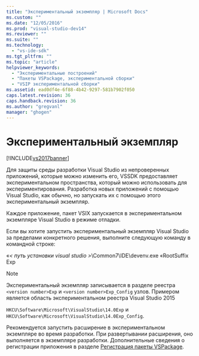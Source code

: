 ```yaml
---
title: "Экспериментальный экземпляр | Microsoft Docs"
ms.custom: ""
ms.date: "12/05/2016"
ms.prod: "visual-studio-dev14"
ms.reviewer: ""
ms.suite: ""
ms.technology: 
  - "vs-ide-sdk"
ms.tgt_pltfrm: ""
ms.topic: "article"
helpviewer_keywords: 
  - "Экспериментальные построений"
  - "Пакеты VSPackage, экспериментальной сборки"
  - "VSIP экспериментальной сборки"
ms.assetid: ead0df4e-6f88-4b42-9297-581b7902f050
caps.latest.revision: 36
caps.handback.revision: 36
ms.author: "gregvanl"
manager: "ghogen"
---
```

# Экспериментальный экземпляр
[!INCLUDE[vs2017banner](../code-quality/includes/vs2017banner.md)]

Для защиты среды разработки Visual Studio из непроверенных приложений, которые можно изменить его, VSSDK предоставляет экспериментальном пространства, который можно использовать для экспериментирования. Разработка новых приложений с помощью Visual Studio, как обычно, но запускать их с помощью этого экспериментальный экземпляр.  
  
 Каждое приложение, пакет VSIX запускается в экспериментальном экземпляре Visual Studio в режиме отладки.  
  
 Если вы хотите запустить экспериментальный экземпляр Visual Studio за пределами конкретного решения, выполните следующую команду в командной строке:  
  
 «*\< путь установки visual studio \>*\\Common7\\IDE\\devenv.exe «RootSuffix Exp  
  
> [!NOTE]
>  Экспериментальный экземпляр записывается в разделе реестра `<version number>Exp` и `<version number>Exp_Config` узлов. Примером является область экспериментальном реестра Visual Studio 2015  
>   
>  `HKCU\Software\Microsoft\VisualStudio\14.0Exp` и `HKCU\Software\Microsoft\VisualStudio\14.0Exp_Config`.  
  
 Рекомендуется запустить расширение в экспериментальном экземпляре во время разработки. При развертывании расширения, оно выполняется в экземпляре разработки. Дополнительные сведения о регистрации приложения в разделе [Регистрация пакеты VSPackage](../extensibility/internals/registering-vspackages.md).
